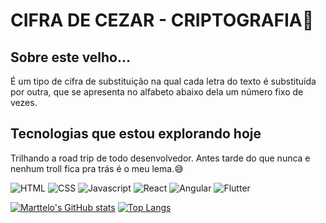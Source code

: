 # CIFRA DE CEZAR - CRIPTOGRAFIA👋

## Sobre este velho...
É um tipo de cifra de substituição na qual cada letra do texto é substituída por outra, que se apresenta no alfabeto abaixo dela um número fixo de vezes.

## Tecnologias que estou explorando hoje
Trilhando a road trip de todo desenvolvedor. Antes tarde do que nunca e nenhum troll fica pra trás é o meu lema.😅

![HTML](https://img.shields.io/badge/HTML5-E34F26?style=for-the-badge&logo=html5&logoColor=white)
![CSS](https://img.shields.io/badge/CSS3-1572B6?style=for-the-badge&logo=css3&logoColor=white)
![Javascript](https://img.shields.io/badge/JavaScript-323330?style=for-the-badge&logo=javascript&logoColor=F7DF1E)
![React](https://img.shields.io/badge/React-20232A?style=for-the-badge&logo=react&logoColor=61DAFB)
![Angular](https://img.shields.io/badge/Angular-DD0031?style=for-the-badge&logo=angular&logoColor=white)
![Flutter](https://img.shields.io/badge/Flutter-02569B?style=for-the-badge&logo=flutter&logoColor=white)

[![Marttelo's GitHub stats](https://github-readme-stats.vercel.app/api?username=MARTTELO&&hide=prs,issues,contribs&show_icons=true&theme=radical)](https://github.com/anuraghazra/github-readme-stats)
[![Top Langs](https://github-readme-stats.vercel.app/api/top-langs/?username=MARTTELO&langs_count=8&layout=compact&theme=radical)](https://github.com/anuraghazra/github-readme-stats)

